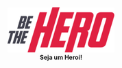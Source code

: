 <h4 align="center">
<img src="./logo3x.png" width="250px" /><br>
 <b>Seja um Heroi!</b>
</h4>

<img align="center" src=""></img>

